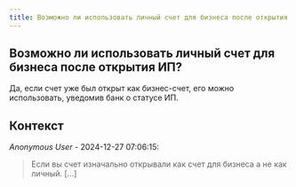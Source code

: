 ```yaml
---
title: Возможно ли использовать личный счет для бизнеса после открытия ИП?
---
```


## Возможно ли использовать личный счет для бизнеса после открытия ИП?

Да, если счет уже был открыт как бизнес-счет, его можно использовать, уведомив банк о статусе ИП.

## Контекст

_Anonymous User_ - 2024-12-27 07:06:15:

> Если вы счет изначально открывали как счет для бизнеса а не как личный. [...]
